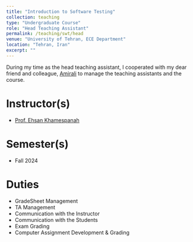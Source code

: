 ```yaml
---
title: "Introduction to Software Testing"
collection: teaching
type: "Undergraduate Course"
role: "Head Teaching Assistant"
permalink: /teaching/swt/head
venue: "University of Tehran, ECE Department"
location: "Tehran, Iran"
excerpt: ""
---
```


During my time as the head teaching assistant, I cooperated with my dear friend and colleague, [Amirali](https://Mohta3b.github.io) to manage the teaching assistants and the course.

Instructor(s)
======

- [Prof. Ehsan Khamespanah](https://scholar.google.com/citations?user=J22L-gEAAAAJ&hl=en)

Semester(s)
======

- Fall 2024

Duties
======

- GradeSheet Management
- TA Management
- Communication with the Instructor
- Communication with the Students
- Exam Grading
- Computer Assignment Development & Grading
